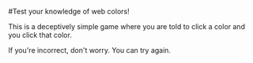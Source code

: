 #Test your knowledge of web colors!

This is a deceptively simple game where you are told to click a color and you click that color.

If you're incorrect, don't worry. You can try again.
